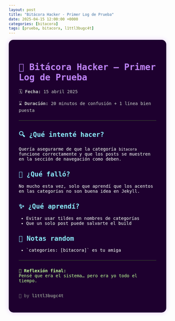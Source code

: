 ```yaml
---
layout: post
title: "Bitácora Hacker - Primer Log de Prueba"
date: 2025-04-15 12:00:00 +0000
categories: [bitacora]
tags: [prueba, bitacora, l1ttl3bugc4t]
---
```


<div style="background: #1e002f; padding: 2rem; border-radius: 15px; box-shadow: 0 0 15px rgba(140, 0, 255, 0.2); color: #fff; font-family: 'Fira Code', monospace;">

<h1 style="color: #c084fc;">📓 Bitácora Hacker – Primer Log de Prueba</h1>
<p style="color: #ccc;">🗓️ <strong>Fecha:</strong> 15 abril 2025</p>
<p style="color: #ccc;">⌛ <strong>Duración:</strong> 20 minutos de confusión + 1 línea bien puesta</p>

<hr style="border: none; border-top: 1px solid #444; margin: 1.5rem 0;">

<h2 style="color: #8be9fd;">🔍 ¿Qué intenté hacer?</h2>
<p>Quería asegurarme de que la categoría <code>bitacora</code> funcione correctamente y que los posts se muestren en la sección de navegación como deben.</p>

<h2 style="color: #8be9fd;">🐞 ¿Qué falló?</h2>
<p>No mucho esta vez, solo que aprendí que los acentos en las categorías no son buena idea en Jekyll.</p>

<h2 style="color: #8be9fd;">✨ ¿Qué aprendí?</h2>
<ul>
  <li>Evitar usar tildes en nombres de categorías</li>
  <li>Que un solo post puede salvarte el build</li>
</ul>

<h2 style="color: #8be9fd;">📎 Notas random</h2>
<ul>
  <li>`categories: [bitacora]` es tu amiga</li>
</ul>

<hr style="border: none; border-top: 1px solid #444; margin: 1.5rem 0;">

<p style="color: #c3ff99;"><strong>🐾 Reflexión final:</strong><br>
Pensé que era el sistema…  
pero era yo todo el tiempo.</p>

<p style="margin-top: 2rem; color: #888;">👾 by <strong>l1ttl3bugc4t</strong></p>

</div>